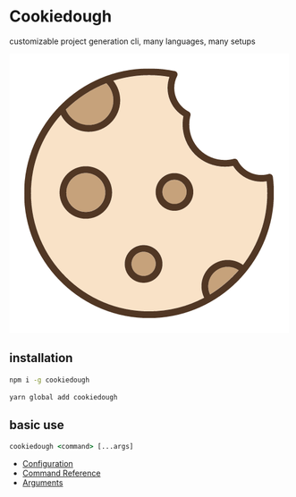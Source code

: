 # Cookiedough

customizable project generation cli, many languages, many setups

![](/.assets/cookiedough.png)


## installation

```cmd
npm i -g cookiedough
```

```cmd
yarn global add cookiedough
```


## basic use

```cmd
cookiedough <command> [...args]
```

- [Configuration](docs/reference/configuration.md)
- [Command Reference](docs/reference/commands.md)
- [Arguments](docs/reference/args.md)
